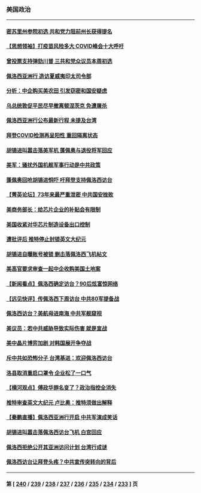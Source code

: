 ### 美国政治
---
#### [密苏里州参院初选 共和党力阻前州长获得提名](../../pages/ncid1078159/n13792889.md) 
#### [【思想领袖】打疫苗风险多大 COVID峰会十大呼吁](../../pages/ncid1078159/n13779406.md) 
#### [曾投票支持弹劾川普 三共和党众议员本周初选](../../pages/ncid1078159/n13792736.md) 
#### [佩洛西亚洲行 造访夏威夷印太司令部](../../pages/ncid1078159/n13792797.md) 
#### [分析：中企购买美农田 引发窃密和国安疑虑](../../pages/ncid1078159/n13792341.md) 
#### [乌总统敦促平民尽早撤离顿涅茨克 免遭屠杀](../../pages/ncid1078159/n13792656.md) 
#### [佩洛西亚洲行公布最新行程 未提及台湾](../../pages/ncid1078159/n13792591.md) 
#### [拜登COVID检测再呈阳性 重回隔离状态](../../pages/ncid1078159/n13792436.md) 
#### [胡锡进叫嚣击落美军机 蓬佩奥与退役将军回应](../../pages/ncid1078159/n13792323.md) 
#### [美军：骚扰外国机舰军事行动是中共政策](../../pages/ncid1078159/n13791118.md) 
#### [蓬佩奥回呛胡锡进恫吓 吁拜登支持佩洛西访台](../../pages/ncid1078159/n13792406.md) 
#### [【菁英论坛】73年来最严重泄密 中共国安挫败](../../pages/ncid1078159/n13792398.md) 
#### [美商务部长：给芯片企业的补贴会有限制](../../pages/ncid1078159/n13792394.md) 
#### [美国收紧对华芯片制造设备出口控制](../../pages/ncid1078159/n13792386.md) 
#### [遭批评后 推特停止封锁英文大纪元](../../pages/ncid1078159/n13792385.md) 
#### [胡锡进自曝账号被锁 删击落佩洛西飞机帖文](../../pages/ncid1078159/n13792300.md) 
#### [美高官要求审查一起中企收购美国土地案](../../pages/ncid1078159/n13792327.md) 
#### [【新闻看点】佩洛西确定访台？90后炫富惊网络](../../pages/ncid1078159/n13791709.md) 
#### [【远见快评】传佩洛西下周访台 中共80军提备战](../../pages/ncid1078159/n13791956.md) 
#### [佩洛西访台？美航母进南海 中共军舰窥视](../../pages/ncid1078159/n13791879.md) 
#### [美议员：若中共威胁导致实际伤害 就是宣战](../../pages/ncid1078159/n13791928.md) 
#### [美中晶片博弈加剧 对韩国展开争夺战](../../pages/ncid1078159/n13792007.md) 
#### [斥中共如恐怖分子 台湾基进：欢迎佩洛西访台](../../pages/ncid1078159/n13791723.md) 
#### [洛县取消重启口罩令 企业松了一口气](../../pages/ncid1078159/n13791978.md) 
#### [【横河观点】傅政华罪名变了？政治指控全消失](../../pages/ncid1078159/n13791936.md) 
#### [推特审查英文大纪元 卢比奥：推特须做出解释](../../pages/ncid1078159/n13791951.md) 
#### [【秦鹏直播】佩洛西亚洲行开启 中共军演成笑话](../../pages/ncid1078159/n13791934.md) 
#### [胡锡进叫嚣击落佩洛西访台飞机 白宫回应](../../pages/ncid1078159/n13791905.md) 
#### [佩洛西拒绝公开其亚洲访问计划 台湾行成谜](../../pages/ncid1078159/n13791864.md) 
#### [佩洛西访台让拜登头疼？中共宣传突转向的背后](../../pages/ncid1078159/n13791847.md) 

---
#### 第 [ [240](./240.md) / [239](./239.md) / [238](./238.md) / [237](./237.md) / [236](./236.md) / [235](./235.md) / [234](./234.md) / [233](./233.md) ] 页
